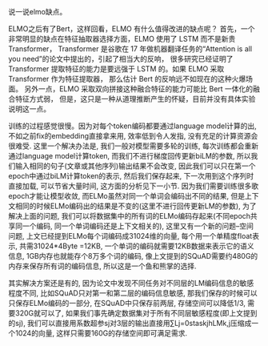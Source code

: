 说一说elmo缺点。

ELMO之后有了Bert，这样回看，ELMO 有什么值得改进的缺点呢？
首先，一个非常明显的缺点在特征抽取器选择方面，ELMO 使用了 LSTM 而不是新贵 Transformer，
Transformer 是谷歌在 17 年做机器翻译任务的“Attention is all you need”的论文中提出的，引起了相当大的反响，
很多研究已经证明了 Transformer 提取特征的能力是要远强于 LSTM 的。如果 ELMO 采取 Transformer 作为特征提取器，
那么估计 Bert 的反响远不如现在的这种火爆场面。
另外一点，ELMO 采取双向拼接这种融合特征的能力可能比 Bert 一体化的融合特征方式弱，
但是，这只是一种从道理推断产生的怀疑，目前并没有具体实验说明这一点。

训练的过程感觉很慢。因为对每个token编码都要通过language model计算的出, 
不如之前fix的embedding直接拿来用, 效率低到令人发指, 
没有充足的计算资源会很难受. 这里一个解决办法是, 
我们一般对模型需要多轮的训练, 每次训练都会重新通过language model计算token, 
而我们不进行梯度回传更新biLM的参数, 所以我们输入相同的句子(文章或其他序列)输出结果不会改变, 
因此我们可以只在第一个epoch中通过biLM计算token的表示, 
然后我们保存起来, 下一次用到这个序列时直接加载, 
可以节省大量时间, 这方面的分析见下一小节.
因为我们需要训练很多歌epoch才能让模型收敛, 
而ELMo虽然对同一个单词会编码出不同的结果, 
但是上下文相同的时候ELMo编码出的结果是不变的(这里不进行回传更新LM的参数), 
为了解决上面的问题, 我们可以将数据集中的所有词的ELMo编码存起来(不同epoch共享同一个编码, 
同一个单词编码还是上下文相关的), 这里又有一个新的问题–空间问题, 
上文已经提到ELMo每个词编码成31024维的向量, 
每个用一个单精度float表示, 共需31024*4Byte =12KB, 一个单词的编码就需要12KB数据来表示它的语义信息, 
1GB内存也就能存个8万多个词的编码, 
像上文提到的SQuAD需要约480G的内存来保存所有词的编码信息, 所以这是一个鱼和熊掌的选择.

其实解决方案还是有的, 因为论文中发现不同任务对不同层的LM编码信息的敏感程度不同,
比如SQuAD只对第一和第二层的编码信息敏感, 那我们保存的时候可以只保存ELMo编码的一部分, 
在SQuAD中只保存前两层, 存储空间可以降低1/3, 需要320G就可以了, 
如果我们事先确定数据集对于所有不同层敏感程度(即上文提到的sj), 
我们可以直接用系数超参sj对3层的输出直接用∑Lj=0staskjhLMk,j压缩成一个1024的向量,
这样只需要160G的存储空间即可满足需求.
